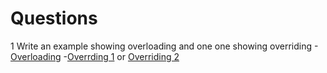 # Questions
1 Write an example showing overloading and one one showing overriding
-[Overloading](MainOne.java)
-[Overrding 1](MainTwo.java) or [Overriding 2](MainThree.java)